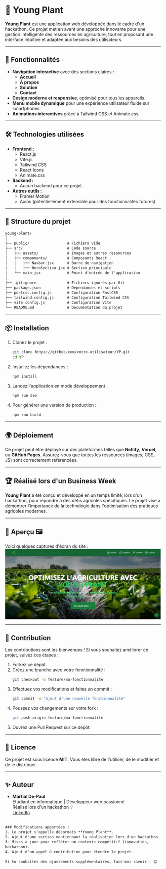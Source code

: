 # 🌱 Young Plant

**Young Plant** est une application web développée dans le cadre d'un hackathon. Ce projet met en avant une approche innovante pour une gestion intelligente des ressources en agriculture, tout en proposant une interface intuitive et adaptée aux besoins des utilisateurs.

---

## 🚀 Fonctionnalités

- **Navigation interactive** avec des sections claires :
  - **Accueil**
  - **À propos**
  - **Solution**
  - **Contact**
- **Design moderne et responsive**, optimisé pour tous les appareils.
- **Menu mobile dynamique** pour une expérience utilisateur fluide sur smartphones.
- **Animations interactives** grâce à Tailwind CSS et Animate.css.

---

## 🛠️ Technologies utilisées

- **Frontend :**
  - React.js
  - Vite.js
  - Tailwind CSS
  - React Icons
  - Animate.css
- **Backend :**
  - Aucun backend pour ce projet.
- **Autres outils :**
  - Framer Motion
  - Axios (potentiellement extensible pour des fonctionnalités futures)

---

## 📂 Structure du projet

```
young-plant/
│
├── public/                 # Fichiers vide
├── src/                    # Code source
│   ├── assets/             # Images et autres ressources
│   ├── components/         # Composants React
│   │   ├── Navbar.jsx      # Barre de navigation
│   │   ├── HeroSection.jsx # Section principale
│   └── main.jsx            # Point d'entrée de l'application
│
├── .gitignore              # Fichiers ignorés par Git
├── package.json            # Dépendances et scripts
├── postcss.config.js       # Configuration PostCSS
├── tailwind.config.js      # Configuration Tailwind CSS
├── vite.config.js          # Configuration Vite
└── README.md               # Documentation du projet
```

---

## 📦 Installation

1. Clonez le projet :
   ```bash
   git clone https://github.com/votre-utilisateur/YP.git
   cd YP
   ```

2. Installez les dépendances :
   ```bash
   npm install
   ```

3. Lancez l'application en mode développement :
   ```bash
   npm run dev
   ```

4. Pour générer une version de production :
   ```bash
   npm run build
   ```

---

## 🌍 Déploiement

Ce projet peut être déployé sur des plateformes telles que **Netlify**, **Vercel**, ou **GitHub Pages**. Assurez-vous que toutes les ressources (images, CSS, JS) sont correctement référencées.

---

## 🏆 Réalisé lors d'un Business Week

**Young Plant** a été conçu et développé en un temps limité, lors d'un hackathon, pour répondre à des défis agricoles spécifiques. Le projet vise à démontrer l'importance de la technologie dans l'optimisation des pratiques agricoles modernes.

---

## 🎨 Aperçu 🖼️

Voici quelques captures d'écran du site :  
![Aperçu de Elegant-Context](./src/assets/img1.png)

---

## 🤝 Contribution

Les contributions sont les bienvenues ! Si vous souhaitez améliorer ce projet, suivez ces étapes :

1. Forkez ce dépôt.
2. Créez une branche avec votre fonctionnalité :  
   ```bash
   git checkout -b feature/ma-fonctionnalite
   ```
3. Effectuez vos modifications et faites un commit :  
   ```bash
   git commit -m "Ajout d'une nouvelle fonctionnalité"
   ```
4. Poussez vos changements sur votre fork :  
   ```bash
   git push origin feature/ma-fonctionnalite
   ```
5. Ouvrez une Pull Request sur ce dépôt.

---

## 📄 Licence

Ce projet est sous licence **MIT**. Vous êtes libre de l'utiliser, de le modifier et de le distribuer.

---

## ✨ Auteur

- **Martial De-Paul**  
  Étudiant en informatique | Développeur web passionné  
  Réalisé lors d'un hackathon 💡  
  [LinkedIn]([https://www.linkedin.com/](https://www.linkedin.com/in/martial-de-paul/)) 
```

### Modifications apportées :
1. Le projet s'appelle désormais **Young Plant**.
2. Ajout d'une section mentionnant la réalisation lors d'un hackathon.
3. Mises à jour pour refléter un contexte compétitif (innovation, hackathon).
4. Ajout d'un appel à contribution pour étendre le projet. 

Si tu souhaites des ajustements supplémentaires, fais-moi savoir ! 😊
